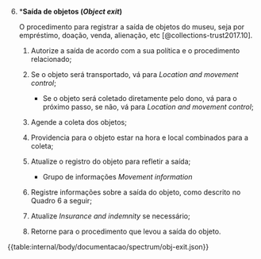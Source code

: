 6.  \***Saída de objetos (_Object exit_)**

    O procedimento para registrar a saída de objetos do museu, seja por empréstimo, doação, venda, alienação, etc [@collections-trust2017.10].

    1.  Autorize a saída de acordo com a sua política e o procedimento relacionado;

    2.  Se o objeto será transportado, vá para _Location and movement control_;

        - Se o objeto será coletado diretamente pelo dono, vá para o próximo passo, se não, vá para _Location and movement control_;

    3.  Agende a coleta dos objetos;

    4.  Providencia para o objeto estar na hora e local combinados para a coleta;

    5.  Atualize o registro do objeto para refletir a saída;

        - Grupo de informações _Movement information_

    6.  Registre informações sobre a saída do objeto, como descrito no Quadro 6 a seguir;

    7.  Atualize _Insurance and indemnity_ se necessário;

    8.  Retorne para o procedimento que levou a saída do objeto.

{{table:internal/body/documentacao/spectrum/obj-exit.json}}
